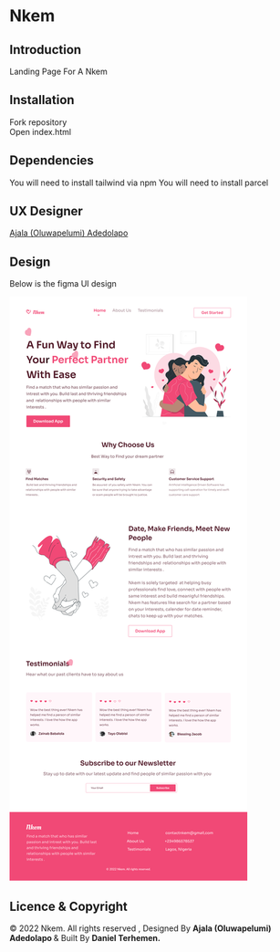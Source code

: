 # Nkem

## Introduction

Landing Page For A Nkem

## Installation

Fork repository <br> Open index.html

## Dependencies

You will need to install tailwind via npm 
You will need to install parcel

## UX Designer

[Ajala (Oluwapelumi) Adedolapo](https://www.linkedin.com/in/ajala-adedolapo-a84295157/)

## Design

Below is the figma UI design

![Nkem](./src/assets/Images/nkem-web.png)


## Licence & Copyright

&copy; 2022 Nkem. All rights reserved , Designed By <strong> Ajala (Oluwapelumi) Adedolapo </strong> & Built By <strong>Daniel Terhemen. </strong>
